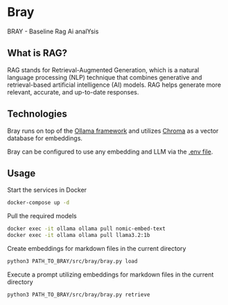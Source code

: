 # Bray

BRAY - Baseline Rag Ai analYsis

## What is RAG?

RAG stands for Retrieval-Augmented Generation, which is a natural language processing (NLP) technique that combines
generative and retrieval-based artificial intelligence (AI) models. RAG helps generate more relevant, accurate, and
up-to-date responses.

## Technologies

Bray runs on top of the [Ollama framework](https://ollama.com/) and utilizes [Chroma](https://www.trychroma.com/) as a vector
database for embeddings.

Bray can be configured to use any embedding and LLM via the [.env file](.env).

## Usage

Start the services in Docker

```bash
docker-compose up -d
```

Pull the required models

```bash
docker exec -it ollama ollama pull nomic-embed-text
docker exec -it ollama ollama pull llama3.2:1b
```

Create embeddings for markdown files in the current directory

```bash
python3 PATH_TO_BRAY/src/bray/bray.py load
```

Execute a prompt utilizing embeddings for markdown files in the current directory

```bash
python3 PATH_TO_BRAY/src/bray/bray.py retrieve
```
